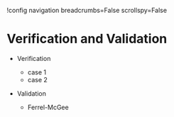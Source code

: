 !config navigation breadcrumbs=False scrollspy=False

# Verification and Validation

- Verification

  - case 1
  - case 2

- Validation

  - Ferrel-McGee
